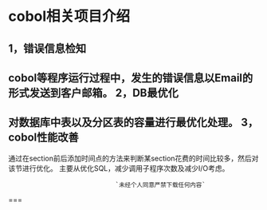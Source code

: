 cobol相关项目介绍
===
1，错误信息检知
---
   cobol等程序运行过程中，发生的错误信息以Email的形式发送到客户邮箱。
2，DB最优化
---
   对数据库中表以及分区表的容量进行最优化处理。
3，cobol性能改善
---
   通过在section前后添加时间点的方法来判断某section花费的时间比较多，然后对该节进行优化。
   主要从优化SQL，减少调用子程序次数及减少I/O考虑。


                                  `未经个人同意严禁下载任何内容`
===
